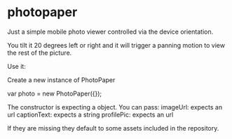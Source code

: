 photopaper
==========

Just a simple mobile photo viewer controlled via the device orientation.

You tilt it 20 degrees left or right and it will trigger a panning motion to view the rest of the picture.

Use it:

Create a new instance of PhotoPaper

var photo = new PhotoPaper({});

The constructor is expecting a object. You can pass:
imageUrl: expects an url
captionText: expects a string
profilePic: expects an url

If they are missing they default to some assets included in the repository.

